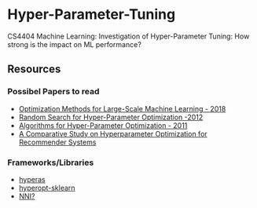 # Hyper-Parameter-Tuning
CS4404 Machine Learning: Investigation of Hyper-Parameter Tuning: How strong is the impact on ML performance?

## Resources

### Possibel Papers to read
* [Optimization Methods for Large-Scale Machine Learning - 2018](https://arxiv.org/pdf/1606.04838.pdf)
* [Random Search for Hyper-Parameter Optimization -2012](http://www.jmlr.org/papers/volume13/bergstra12a/bergstra12a.pdf)
* [Algorithms for Hyper-Parameter Optimization - 2011](https://papers.nips.cc/paper/4443-algorithms-for-hyper-parameter-optimization.pdf)
* [A Comparative Study on Hyperparameter Optimization for
Recommender Systems](http://socialcomputing.know-center.tugraz.at/rs-bda/papers/RS-BDA16_paper_6.pdf)

### Frameworks/Libraries
* [hyperas](https://github.com/maxpumperla/hyperas)
* [hyperopt-sklearn](https://github.com/hyperopt/hyperopt-sklearn)
* [NNI?](https://github.com/Microsoft/nni)
